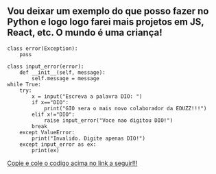 ## Vou deixar um exemplo do que posso fazer no **Python** e logo logo farei mais projetos em JS, React, etc. O **mundo** é uma criança!


    class error(Exception):
        pass

    class input_error(error):
        def __init__(self, message):
            self.message = message
    while True:
        try:
            x = input("Escreva a palavra DIO: ")
            if x=="DIO":
                print("GIO sera o mais novo colaborador da EDUZZ!!!")
            elif x!="DIO":
                raise input_error("Voce nao digitou DIO!")
            break
        except ValueError:
            print("Invalido. Digite apenas DIO!")
        except input_error as ex:
            print(ex)


[Copie e cole o codigo acima no link a seguir!!!](https://www.programiz.com/python-programming/online-compiler/)
